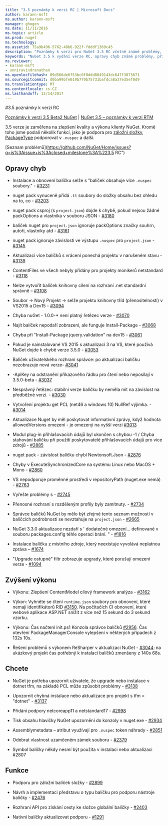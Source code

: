 ```yaml
---
title: "3.5 poznámky k verzi RC | Microsoft Docs"
author: karann-msft
ms.author: karann-msft
manager: ghogen
ms.date: 11/11/2016
ms.topic: article
ms.prod: nuget
ms.technology: 
ms.assetid: 75a9b496-5762-48b6-922f-fdddf1369c45
description: "Poznámky k verzi pro NuGet 3.5 RC včetně známé problémy, opravy chyb, přidaných funkcí a chcete."
keywords: "NuGet 3.5 k vydání verze RC, opravy chyb známé problémy, přidat funkce, chcete"
ms.reviewer:
- karann-msft
- unniravindranathan
ms.openlocfilehash: 09d566de6f53bc0f0ddd8049143dc647f3075671
ms.sourcegitcommit: d0ba99bfe019b779b75731bafdca8a37e35ef0d9
ms.translationtype: MT
ms.contentlocale: cs-CZ
ms.lasthandoff: 12/14/2017
---
```

#<a name="35-rc-release-notes"></a>3.5 poznámky k verzi RC

[Poznámky k verzi 3.5 Beta2 NuGet](../release-notes/nuget-3.5-Beta2.md) | [NuGet 3.5 – poznámky k verzi RTM](../release-notes/nuget-3.5-RTM.md)

3.5 verze je zaměřena na zlepšení kvality a výkonu klienty NuGet. Kromě toho jsme poslali několik funkcí, jako je podpora pro [záložní složky](https://github.com/NuGet/Home/issues/2899), [PackageType](https://github.com/NuGet/Home/issues/2476) podporovat v `.nuspec` a další.

[Seznam problémů](https://github.com/NuGet/Home/issues?q=is%3Aissue+is%3Aclosed+milestone%3A%223.5 RC")

## <a name="bug-fixes"></a>Opravy chyb

* Instalace a obnovení balíčku selže s "balíček obsahuje více `.nuspec` soubory." - [#3231](https://github.com/NuGet/Home/issues/3231)

* nuget pack vynuceně přidá `.tt` soubory do složky obsahu bez ohledu na to, co - [#3203](https://github.com/NuGet/Home/issues/3203)

* nuget pack csproj (s `project.json`) dojde k chybě, pokud nejsou žádné packOptions a vlastníka v souboru JSON - [#3180](https://github.com/NuGet/Home/issues/3180)

* balíček nuget pro `project.json` ignoruje packOptions značky souhrn, autoři, vlastníky atd - [#3161](https://github.com/NuGet/Home/issues/3161)

* nuget pack ignoruje závislosti ve výstupu `.nuspec` pro `project.json`  -  [#3145](https://github.com/NuGet/Home/issues/3145)

* Aktualizaci více balíčků s vrácení ponechá projektu v narušeném stavu - [#3139](https://github.com/NuGet/Home/issues/3139)

* ContentFiles ve všech nebyly přidány pro projekty monikerů netstandard - [#3118](https://github.com/NuGet/Home/issues/3118)

* Nelze vytvořit balíček knihovny cílení na rozhraní .net standardní správně – [#3108](https://github.com/NuGet/Home/issues/3108)

* Soubor -> Nový Projekt -> selže projektu knihovny tříd (přenositelností) v VS2015 a Dev15 - [#3094](https://github.com/NuGet/Home/issues/3094)

* Chyba nuGet - 1.0.0-* není platný řetězec verze - [#3070](https://github.com/NuGet/Home/issues/3070)

* Najít balíček nepodaří zobrazení, ale funguje Install-Package - [#3068](https://github.com/NuGet/Home/issues/3068)

* Chyba při "Install-Package jquery.validation" na dev15 - [#3061](https://github.com/NuGet/Home/issues/3061)

* Pokud je nainstalované VS 2015 s aktualizací 3 na VS, které používá NuGet dojde k chybě verze 3.5.0 - [#3053](https://github.com/NuGet/Home/issues/3053)

* Balíček uživatelského rozhraní správce: po aktualizaci balíčku nezobrazuje nová verze- [#3041](https://github.com/NuGet/Home/issues/3041)

* -ApiKey na odstranění příkazového řádku pro čtení nebo neposílají v 3.5.0-beta - [#3037](https://github.com/NuGet/Home/issues/3037)

* Nesprávný řetězec: stabilní verze balíčku by neměla mít na závislost na předběžné verzi. - [#3030](https://github.com/NuGet/Home/issues/3030)

* Vytvoření projektu get PCL (net46 a windows 10) NullRef výjimka. - [#3014](https://github.com/NuGet/Home/issues/3014)

* Aktualizace Nuget by měl poskytovat informativní zprávy, když hodnota allowedVersions omezení - je omezený na vyšší verzi [#3013](https://github.com/NuGet/Home/issues/3013)

* Modul plug-in přihlašovacích údajů byl ukončen s chybou -1 / Chyba stahování balíčku při použití poskytovatelé přihlašovacích údajů pro více zdrojů - [#2885](https://github.com/NuGet/Home/issues/2885)

* nuget pack - závislost balíčku chybí Newtonsoft.Json - [#2876](https://github.com/NuGet/Home/issues/2876)

* Chyby v ExecuteSynchronizedCore na systému Linux nebo MacOS + Mono - [#2860](https://github.com/NuGet/Home/issues/2860)

* VS nepodporuje proměnné prostředí v repositoryPath (nuget.exe nemá) - [#2763](https://github.com/NuGet/Home/issues/2763)

* Vyřešte problémy s - [#2745](https://github.com/NuGet/Home/issues/2745)

* Přenosné rozhraní s rozděleným profily byly zamítnuty. - [#2734](https://github.com/NuGet/Home/issues/2734)

* Správce balíčků NuGet by mělo být zřejmé tento seznam možností v balíčcích podrobností se nevztahuje na `project.json`  -  [#2665](https://github.com/NuGet/Home/issues/2665)

* NuGet 3.3.0 aktualizace nezdaří s ' dodatečné omezení... definované v souboru packages.config téhle operaci brání. " - [#1816](https://github.com/NuGet/Home/issues/1816)

* Instalace balíčku z místního zdroje, který neexistuje vyvolává neplatnou zpráva – [#1674](https://github.com/NuGet/Home/issues/1674)

* "Upgrade ostupné" filtr zobrazuje upgrady, které porušují omezení verze - [#1094](https://github.com/NuGet/Home/issues/1094)

## <a name="performance-improvements"></a>Zvýšení výkonu

* Výkonu: Zlepšení ContentModel cílový framework analýza - [#3162](https://github.com/NuGet/Home/issues/3162)

* Výkon: Vyhněte se čtení `runtime.json` soubory pro obnovení, které nemají identifikátorů RID [#3150](https://github.com/NuGet/Home/issues/3150). Na počítačích CI obnovení, které webové aplikace ASP.NET snížit z více než 15 sekund do 3 sekund vzorku.

* Výkonu: Čas načtení init.ps1 Konzola správce balíčků [#2956](https://github.com/NuGet/Home/issues/2956). Čas otevření PackageManagerConsole vylepšení v některých případech z 132s 10s.

* Řešení problémů s výkonem ReSharper v aktualizaci NuGet - [#3044](https://github.com/NuGet/Home/issues/3044): na ukázkový projekt čas potřebný k instalaci balíčků zmenšeny z 140s 68s.

## <a name="dcrs"></a>Chcete

* NuGet je potřeba upozornit uživatele, že upgrade nebo instalace v dotnet tfm, na základě PCL může způsobit problémy - [#3138](https://github.com/NuGet/Home/issues/3138)

* Upozornit chybná instalace nebo aktualizace pro projekt s tfm = "dotnet" - [#3137](https://github.com/NuGet/Home/issues/3137)

* Přidání podpory netcoreapp11 a netstandard17 - [#2998](https://github.com/NuGet/Home/issues/2998)

* Tisk obsahu hlavičky NuGet upozornění do konzoly v nuget.exe - [#2934](https://github.com/NuGet/Home/issues/2934)

* Assemblymetadata – atribut využívají pro `.nuspec` token náhrady - [#2851](https://github.com/NuGet/Home/issues/2851)

* Odebrat vlastnost uzamčeném zámek souboru - [#2379](https://github.com/NuGet/Home/issues/2379)

* Symbol balíčky někdy nesmí být použita v instalaci nebo aktualizaci #2807

## <a name="features"></a>Funkce

* Podporu pro záložní balíček složky - [#2899](https://github.com/NuGet/Home/issues/2899)

* Návrh a implementaci představu o typu balíčku pro podporu nástroje balíčky - [#2476](https://github.com/NuGet/Home/issues/2476)

* Rozhraní API pro získání cesty ke složce globální balíčky - [#2403](https://github.com/NuGet/Home/issues/2403)

* Nativní balíčky aktualizovat podporu - [#1291](https://github.com/NuGet/Home/issues/1291)
